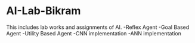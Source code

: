 # AI-Lab-Bikram
This includes lab works and assignments of AI.
  -Reflex Agent
  -Goal Based Agent
  -Utility Based Agent
  -CNN implementation
  -ANN implementation
